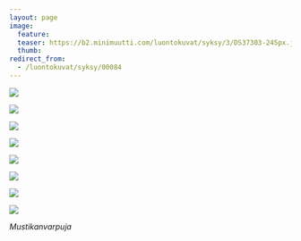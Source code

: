 ```yaml
---
layout: page
image:
  feature:
  teaser: https://b2.minimuutti.com/luontokuvat/syksy/3/DS37303-245px.jpg
  thumb:
redirect_from:
  - /luontokuvat/syksy/00084
---
```


![](https://b2.minimuutti.com/luontokuvat/syksy/3/DS37318-800px.jpg)

![](https://b2.minimuutti.com/luontokuvat/syksy/3/DS37324-800px.jpg)

![](https://b2.minimuutti.com/luontokuvat/syksy/3/DS37326-800px.jpg)

![](https://b2.minimuutti.com/luontokuvat/syksy/3/DS37330-800px.jpg)

![](https://b2.minimuutti.com/luontokuvat/syksy/3/DS37336-800px.jpg)

![](https://b2.minimuutti.com/luontokuvat/syksy/3/DS37338-800px.jpg)

![](https://b2.minimuutti.com/luontokuvat/syksy/3/DS37315-800px.jpg)

![](https://b2.minimuutti.com/luontokuvat/syksy/3/DS37303-800px.jpg)

*Mustikanvarpuja*
